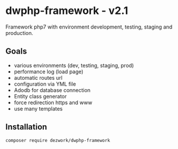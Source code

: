 # dwphp-framework - v2.1

Framework php7 with environment development, testing, staging and production.

## Goals

*  various environments (dev, testing, staging, prod)
*  performance log (load page)
*  automatic routes url
*  configuration via YML file
*  Adodb for database connection
*  Entity class generator
*  force redirection https and www
*  use many templates



## Installation

```
composer require dezwork/dwphp-framework
```